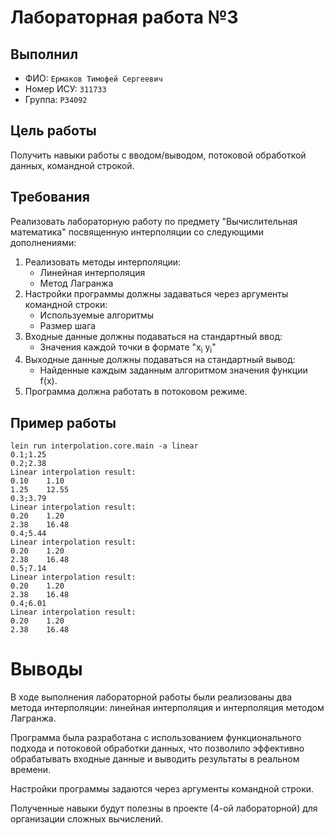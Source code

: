 # Лабораторная работа №3

## Выполнил

- ФИО: `Ермаков Тимофей Сергеевич`
- Номер ИСУ: `311733`
- Группа: `P34092`

## Цель работы

Получить навыки работы с вводом/выводом, потоковой обработкой данных, командной строкой.

## Требования

Реализовать лабораторную работу по предмету "Вычислительная математика" посвященную интерполяции со следующими
дополнениями:

1. Реализовать методы интерполяции:
    * Линейная интерполяция
    * Метод Лагранжа
2. Настройки программы должны задаваться через аргументы командной строки:
    * Используемые алгоритмы
    * Размер шага
3. Входные данные должны подаваться на стандартный ввод:
    * Значения каждой точки в формате "x<sub>i</sub> y<sub>i</sub>"
4. Выходные данные должны подаваться на стандартный вывод:
    * Найденные каждым заданным алгоритмом значения функции f(x).
5. Программа должна работать в потоковом режиме.

## Пример работы

```
lein run interpolation.core.main -a linear
0.1;1.25
0.2;2.38
Linear interpolation result:
0.10    1.10
1.25    12.55
0.3;3.79
Linear interpolation result:
0.20    1.20
2.38    16.48
0.4;5.44
Linear interpolation result:
0.20    1.20
2.38    16.48
0.5;7.14
Linear interpolation result:
0.20    1.20
2.38    16.48
0.4;6.01
Linear interpolation result:
0.20    1.20
2.38    16.48
```

# Выводы
В ходе выполнения лабораторной работы были реализованы два метода интерполяции: линейная интерполяция и интерполяция методом Лагранжа. 

Программа была разработана с использованием функционального подхода и потоковой обработки данных, что позволило эффективно обрабатывать входные данные и выводить результаты в реальном времени.

Настройки программы задаются через аргументы командной строки. 

Полученные навыки будут полезны в проекте (4-ой лабораторной) для организации сложных вычислений.
